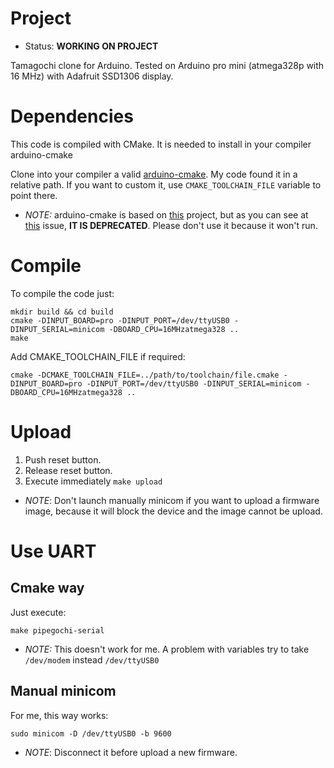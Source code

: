 # Project

* Status: **WORKING ON PROJECT**

Tamagochi clone for Arduino. Tested on Arduino pro mini (atmega328p with 16 MHz) with Adafruit SSD1306 display.

# Dependencies

This code is compiled with CMake. It is needed to install in your compiler arduino-cmake

Clone into your compiler a valid [arduino-cmake](https://github.com/arduino-cmake/arduino-cmake). My code found it in a relative path. If you want to custom it, use ```CMAKE_TOOLCHAIN_FILE``` variable to point there.

* *NOTE:* arduino-cmake is based on [this](https://github.com/queezythegreat/arduino-cmake) project, but as you can see at [this](https://github.com/queezythegreat/arduino-cmake/issues/180) issue, **IT IS DEPRECATED**. Please don't use it because it won't run.

# Compile

To compile the code just:
```
mkdir build && cd build
cmake -DINPUT_BOARD=pro -DINPUT_PORT=/dev/ttyUSB0 -DINPUT_SERIAL=minicom -DBOARD_CPU=16MHzatmega328 ..
make
```

Add CMAKE_TOOLCHAIN_FILE if required:

```
cmake -DCMAKE_TOOLCHAIN_FILE=../path/to/toolchain/file.cmake -DINPUT_BOARD=pro -DINPUT_PORT=/dev/ttyUSB0 -DINPUT_SERIAL=minicom -DBOARD_CPU=16MHzatmega328 ..
```

# Upload

1. Push reset button.
1. Release reset button.
1. Execute immediately ```make upload```

* *NOTE*: Don't launch manually minicom if you want to upload a firmware image, because it will block the device and the image cannot be upload.

# Use UART

## Cmake way

Just execute:

```
make pipegochi-serial
```

* *NOTE:* This doesn't work for me. A problem with variables try to take ```/dev/modem``` instead ```/dev/ttyUSB0```

## Manual minicom

For me, this way works:

```
sudo minicom -D /dev/ttyUSB0 -b 9600
```

* *NOTE*: Disconnect it before upload a new firmware.
